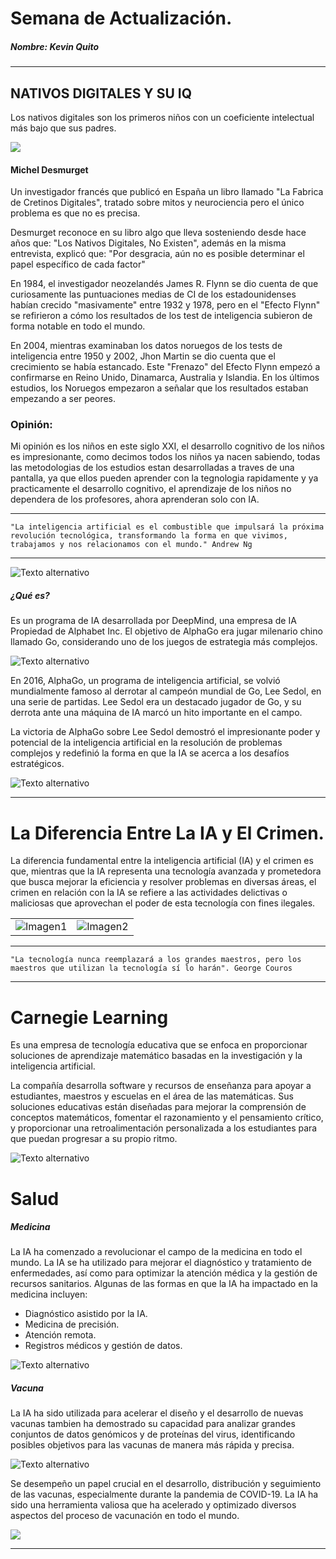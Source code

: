 <h1>Semana de Actualización.</h1>
<h5>Nombre: Kevin Quito</h5>
<hr>
<h2> NATIVOS DIGITALES Y SU IQ</h2>

<p>Los nativos digitales son los primeros niños con un coeficiente intelectual más bajo que sus padres.</p>

![](https://c.files.bbci.co.uk/103B2/production/_114928466_gettyimages-843840540.jpg)

<h4>Michel Desmurget</h4>

<p>Un investigador francés que publicó en España un libro llamado "La Fabrica de Cretinos Digitales", tratado sobre mitos y neurociencia pero el único problema es que no es precisa.</p>


<p>Desmurget reconoce en su libro algo que lleva sosteniendo desde hace años que: "Los Nativos Digitales, No Existen", además en la misma entrevista, explicó que: "Por desgracia, aún no es posible determinar el papel específico de cada factor"</p>


<p>En 1984, el investigador  neozelandés James R. Flynn se dio cuenta de que curiosamente las puntuaciones medias de CI de los estadounidenses habían crecido "masivamente" entre 1932 y 1978, pero en el "Efecto Flynn"
se refirieron a cómo los resultados de los test de inteligencia subieron de forma notable en todo el mundo.</p>


<p>En 2004, mientras examinaban los datos noruegos de los tests de inteligencia entre 1950 y 2002, Jhon Martin se dio cuenta que el crecimiento se había estancado. Este "Frenazo" del Efecto Flynn empezó a confirmarse en Reino Unido, Dinamarca, Australia y Islandia. En los últimos estudios, los Noruegos empezaron a señalar que los resultados estaban empezando a ser peores.</p>

<h3>Opinión:</h3>
<p>Mi opinión es los niños en este siglo XXI, el desarrollo cognitivo de los niños es impresionante, como decimos todos los niños ya nacen sabiendo, todas las metodologias de los estudios estan desarrolladas a traves de una pantalla, ya que ellos pueden aprender con la tegnologia rapidamente y ya practicamente el desarrollo cognitivo, el aprendizaje de los niños no dependera de los profesores, ahora aprenderan solo con IA.</p>

<hr>

```
"La inteligencia artificial es el combustible que impulsará la próxima revolución tecnológica, transformando la forma en que vivimos, trabajamos y nos relacionamos con el mundo." Andrew Ng
```

<hr>

![Texto alternativo](https://seeklogo.com/images/A/alpha-go-logo-C73455A795-seeklogo.com.png)

<h5>¿Qué es?</h5>
<p>Es un programa de IA desarrollada por DeepMind, una empresa de IA Propiedad de Alphabet Inc. El objetivo de AlphaGo era jugar milenario chino llamado Go, considerando uno de los juegos de estrategia más complejos.</p>

![Texto alternativo](https://cdn.futura-sciences.com/sources/images/alphago_def.jpg)

<p>En 2016, AlphaGo, un programa de inteligencia artificial, se volvió mundialmente famoso al derrotar al campeón mundial de Go, Lee Sedol, en una serie de partidas. Lee Sedol era un destacado jugador de Go, y su derrota ante una máquina de IA marcó un hito importante en el campo.</p>

<p>La victoria de AlphaGo sobre Lee Sedol demostró el impresionante poder y potencial de la inteligencia artificial en la resolución de problemas complejos y redefinió la forma en que la IA se acerca a los desafíos estratégicos.</p>

![Texto alternativo](https://i.blogs.es/46009f/1366_2000/1366_2000.jpg)

<hr>

<h1>La Diferencia Entre La IA y El Crimen. </h1>

<p> La diferencia fundamental entre la inteligencia artificial (IA) y el crimen es que, mientras que la IA representa una tecnología avanzada y prometedora que busca mejorar la eficiencia y resolver problemas en diversas áreas, el crimen en relación con la IA se refiere a las actividades delictivas o maliciosas que aprovechan el poder de esta tecnología con fines ilegales.</p>

| | |
|:---------------:|:--------------:|
| ![Imagen1](https://mercado.com.ar/wp/wp-content/uploads/2021/04/ARP.jpg) | ![Imagen2](https://imagenes.muyinteresante.es/files/composte_image/uploads/2023/05/22/646b32dc07d11.jpeg) |

<hr>

```
"La tecnología nunca reemplazará a los grandes maestros, pero los maestros que utilizan la tecnología sí lo harán". George Couros
 ```
<hr>

<h1>Carnegie Learning </h1>

<p>Es una empresa de tecnología educativa que se enfoca en proporcionar soluciones de aprendizaje matemático basadas en la investigación y la inteligencia artificial.</p>

<p>La compañía desarrolla software y recursos de enseñanza para apoyar a estudiantes, maestros y escuelas en el área de las matemáticas. Sus soluciones educativas están diseñadas para mejorar la comprensión de conceptos matemáticos, fomentar el razonamiento y el pensamiento crítico, y proporcionar una retroalimentación personalizada a los estudiantes para que puedan progresar a su propio ritmo. </p>

![Texto alternativo](https://resizer.iproimg.com/unsafe/880x/filters:format(webp)/https://assets.iproup.com/assets/jpg/2019/12/7689.jpg)

<h1>Salud</h1>
<h5>Medicina</h5>
<p>La IA ha comenzado a revolucionar el campo de la medicina en todo el mundo. La IA se ha utilizado para mejorar el diagnóstico y tratamiento de enfermedades, así como para optimizar la atención médica y la gestión de recursos sanitarios.
Algunas de las formas en que la IA ha impactado en la medicina incluyen:</p> 

  - Diagnóstico asistido por la IA.
  - Medicina de precisión.
  - Atención remota.
  - Registros médicos y gestión de datos.
  
![Texto alternativo](https://www.giztab.com/wp-content/uploads/2017/08/inteligencia-artificial-en-medicina.jpg)

<h5>Vacuna</h5>

La IA ha sido utilizada para acelerar el diseño y el desarrollo de nuevas vacunas tambien ha demostrado su capacidad para analizar grandes conjuntos de datos genómicos y de proteínas del virus, identificando posibles objetivos para las vacunas de manera más rápida y precisa.

![Texto alternativo](https://www.dell.com/wp-uploads/2019/07/Inteligencia-Artificial-vacuna-gripe.jpg)

Se desempeño un papel crucial en el desarrollo, distribución y seguimiento de las vacunas, especialmente durante la pandemia de COVID-19. La IA ha sido una herramienta valiosa que ha acelerado y optimizado diversos aspectos del proceso de vacunación en todo el mundo.

![](https://elglobal.es/wp-content/uploads/2020/12/GettyImages-1220059380.jpg)

<hr>

